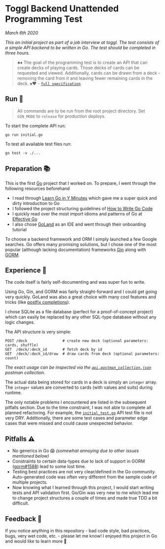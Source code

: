 # Toggl Backend Unattended Programming Test

_March 6th 2020_

_This an initial project as part of a job interview at toggl.
The test consists of a simple API backend to be written in Go.
The test should be completed in three hours._

> ♣️♦️
> The goal of the programming test is to create an API that can create decks of playing cards.
> Those decks of cards can be requested and viewed.
> Additionally, cards can be drawn from a deck - removing the card from it and leaving fewer remaining cards in the deck.
> ♠️♥️ - [`full specification`](./spec.pdf)

## Run 🚀

> All commands are to be run from the root project directory.
> Set `GIN_MODE` to `release` for production deploys.

To start the complete API run:
```
go run initial.go
```

To test all available test files run:
```
go test -v ./...
```

## Preparation 📚

This is the first [Go](https://golang.org/) project that I worked on. To prepare, I went through the following resources beforehand

- I read through [Learn Go in Y Minutes](https://learnxinyminutes.com/docs/go/) which gave me a super quick and dirty introduction to Go
- I followed the project structuring guidelines of [How to Write Go Code](https://golang.org/doc/code.html)
- I quickly read over the most import idioms and patterns of Go at [Effective Go](https://golang.org/doc/effective_go.html)
- I also chose [GoLand](https://www.jetbrains.com/go/) as an IDE and went through their onboarding tutorial

To choose a backend framework and ORM I simply launched a few Google searches.
Go offers many promising solutions, but I chose one of the most popular (although lacking documentation) frameworks [Gin](https://github.com/gin-gonic/gin) along with [GORM](https://github.com/jinzhu/gorm).

## Experience 🎡

The code itself is fairly self-documenting and was super fun to write.

Using Go, Gin, and GORM was fairly straight-forward and I could get going very quickly.
GoLand was also a great choice with many cool features and tricks (like [postfix completions](https://twitter.com/golandide/status/991301502449963009)). 

I chose SQLite as a file database (perfect for a proof-of-concept project) which can easily be replaced by any other SQL-type database without any logic changes.

The API structure is very simple:
```
POST /deck                # create new deck (optional parameters: cards, shuffle)
GET  /deck/:deck_id       # fetch deck by id
GET  /deck/:deck_id/draw  # draw cards from deck (optional parameters: count)
```

_The exact usage can be inspected via the [`api.postman_collection.json`](./api.postman_collection.json) postman collection._

The actual data being stored for cards in a deck is simply an `integer` array.
The `integer` values are converted to cards (with values and suits) during runtime.

The only notable problems I encountered are listed in the subsequent pitfalls section.
Due to the time constraint, I was not able to complete all planned refactoring. For example, the [`initial_test.go`](./initial_test.go) API test file is not very DRY. Additionally, there are some test cases and parameter edge cases that were missed and could cause unexpected behavior.

## Pitfalls ⚠️

- No generics in Go 😱 _(somewhat annoying due to other issues mentioned below)_
- Constraints to certain data-types due to lack of support in GORM ([gorm#1588](https://github.com/jinzhu/gorm/issues/1588)) lead to some lost time.
- Testing best practices are not very clear/defined in the Go community. Auto-generated code was often very different from the sample code of multiple projects.
- Now knowing what I learned through this project, I would start writing tests and API validation first. Go/Gin was very new to me which lead me to change project structures a couple of times and made true TDD a bit difficult. 

## Feedback 💬

If you notice anything in this repository - bad code style, bad practices, bugs, very wet code, etc. - please let me know! I enjoyed this project in Go and would like to learn more 🙏
